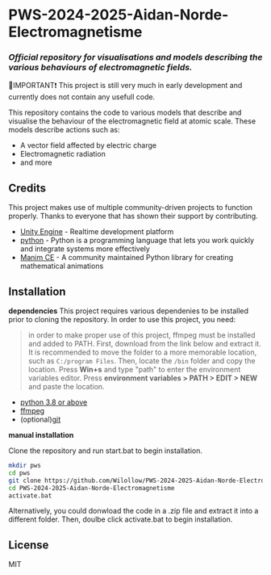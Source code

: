 # PWS-2024-2025-Aidan-Norde-Electromagnetisme

### _Official repository for visualisations and models describing the various behaviours of electromagnetic fields._

🔴IMPORTANT❗ This project is still very much in early development and currently does not contain any usefull code.

<!-- [![Build Status](https://travis-ci.org/joemccann/dillinger.svg?branch=master)](https://travis-ci.org/joemccann/dillinger) -->

This repository contains the code to various models that describe and visualise the behaviour of the electromagnetic field at atomic scale. These models describe actions such as:

-   A vector field affected by electric charge
-   Electromagnetic radiation
-   and more

## Credits

This project makes use of multiple community-driven projects to function properly. Thanks to everyone that has shown their support by contributing.

-   [Unity Engine] - Realtime development platform
-   [python] - Python is a programming language that lets you work quickly and integrate systems more effectively
-   [Manim CE] - A community maintained Python library for creating mathematical animations

## Installation

**dependencies**
This project requires various dependenies to be installed prior to cloning the repository. In order to use this project, you need:

> in order to make proper use of this project, ffmpeg must be installed and added to PATH. First, download from the link below and extract it. It is recommended to move the folder to a more memorable location, such as `C:/program Files`. Then, locate the `/bin` folder and copy the location. Press **Win+s** and type "path" to enter the environment variables editor. Press **environment variables > PATH > EDIT > NEW** and paste the location.

-   [python 3.8 or above]
-   [ffmpeg](https://ffmpeg.org/download.html#build-windows>)
-   (optional)[git](https://git-scm.com/downloads)

**manual installation**

Clone the repository and run start.bat to begin installation.

```sh
mkdir pws
cd pws
git clone https://github.com/Wilollow/PWS-2024-2025-Aidan-Norde-Electromagnetisme.git
cd PWS-2024-2025-Aidan-Norde-Electromagnetisme
activate.bat

```

Alternatively, you could donwload the code in a .zip file and extract it into a different folder. Then, doulbe click activate.bat to begin installation.

## License

MIT

[//]: # "These are reference links used in the body of this note and get stripped out when the markdown processor does its job. There is no need to format nicely because it shouldn't be seen. Thanks SO - http://stackoverflow.com/questions/4823468/store-comments-in-markdown-syntax"
[python 3.8 or above]: https://www.python.org/downloads
[python]: https://www.python.org
[Unity engine]: https://unity.com/download
[Manim CE]: https://www.manim.community
